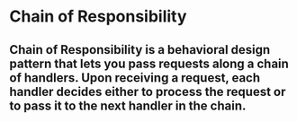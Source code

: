 # Chain of Responsibility

## Chain of Responsibility is a behavioral design pattern that lets you pass requests along a chain of handlers. Upon receiving a request, each handler decides either to process the request or to pass it to the next handler in the chain.